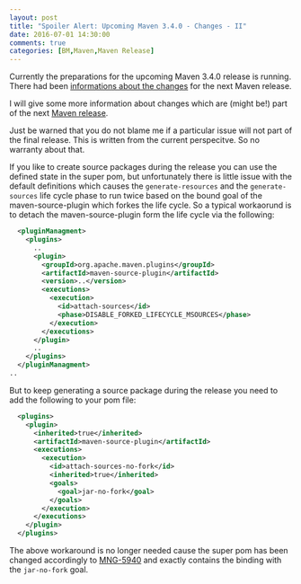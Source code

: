 ```yaml
---
layout: post
title: "Spoiler Alert: Upcoming Maven 3.4.0 - Changes - II"
date: 2016-07-01 14:30:00
comments: true
categories: [BM,Maven,Maven Release]
---
```

Currently the preparations for the upcoming Maven 3.4.0 release is running. 
There had been [informations about the changes][change-1] for the next Maven 
release.

I will give some more information about changes which are (might be!) part of
the next [Maven release][jira-issues].

Just be warned that you do not blame me if a particular issue will not part of the final release.
This is written from the current perspecitve. So no warranty about that. 

If you like to create source packages during the release you can use the defined state
in the super pom, but unfortunately there is little issue with the default
definitions which causes the `generate-resources` and the `generate-sources` life
cycle phase to run twice based on the bound goal of the maven-source-plugin which
forkes the life cycle. So a typical workaorund is to detach the maven-source-plugin 
form the life cycle via the following:


``` xml
  <pluginManagment>
    <plugins>
      ..
      <plugin>
        <groupId>org.apache.maven.plugins</groupId>
        <artifactId>maven-source-plugin</artifactId>
        <version>..</version>
        <executions>
          <execution>
            <id>attach-sources</id>
            <phase>DISABLE_FORKED_LIFECYCLE_MSOURCES</phase>
          </execution>
        </executions>
      </plugin>
      ..
    </plugins> 
  </pluginManagment>
..
```

But to keep generating a source package during the release you need to add
the following to your pom file:

``` xml
  <plugins>
    <plugin>
      <inherited>true</inherited>
      <artifactId>maven-source-plugin</artifactId>
      <executions>
        <execution>
          <id>attach-sources-no-fork</id>
          <inherited>true</inherited>
          <goals>
            <goal>jar-no-fork</goal>
          </goals>
        </execution>
      </executions>
    </plugin>
  </plugins>
```

The above workaround is no longer needed cause the super pom has been changed
accordingly to [MNG-5940][MNG-5940] and exactly contains the binding with the
`jar-no-fork` goal.


[jira-issues]: https://issues.apache.org/jira/secure/ReleaseNote.jspa?projectId=12316922&version=12333545
[change-1]: https://twitter.com/khmarbaise/status/747046718798200833
[MNG-5940]: https://issues.apache.org/jira/browse/MNG-5940
